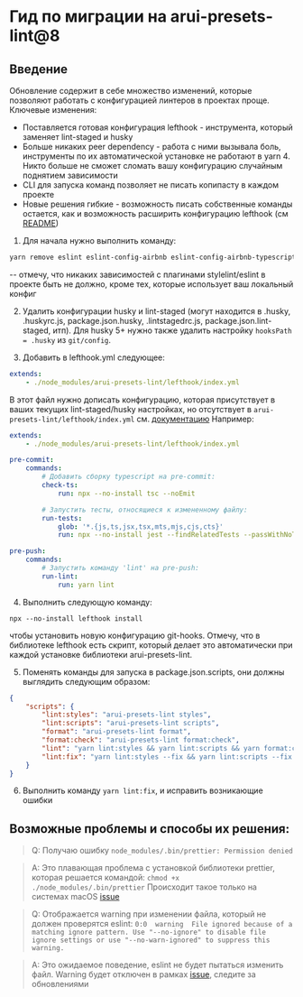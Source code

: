 # Гид по миграции на arui-presets-lint@8

## Введение

Обновление содержит в себе множество изменений, которые позволяют работать с конфигурацией линтеров в проектах проще. Ключевые изменения:

-   Поставляется готовая конфигурация lefthook - инструмента, который заменяет lint-staged и husky
-   Больше никаких peer dependency - работа с ними вызывала боль, инструменты по их автоматической установке не работают в yarn 4. Никто больше не сможет сломать вашу конфигурацию случайным поднятием зависимости
-   CLI для запуска команд позволяет не писать копипасту в каждом проекте
-   Новые решения гибкие - возможность писать собственные команды остается, как и возможность расширить конфигурацию lefthook (см [README](./README.md))

1. Для начала нужно выполнить команду:

```bash
yarn remove eslint eslint-config-airbnb eslint-config-airbnb-typescript eslint-config-prettier eslint-import-resolver-typescript eslint-plugin-cypress eslint-plugin-dirnames eslint-plugin-import eslint-plugin-jsx-a11y eslint-plugin-react eslint-plugin-react-hooks eslint-plugin-simple-import-sort eslint-plugin-unicorn lint-staged prettier stylelint @typescript-eslint/parser @typescript-eslint/eslint-plugin stylelint-config-prettier husky kebab-case @commitlint/cli @commitlint/config-conventional
```

-- отмечу, что никаких зависимостей с плагинами stylelint/eslint в проекте быть не должно, кроме тех, которые использует ваш локальный конфиг

2. Удалить конфигурации husky и lint-staged (могут находится в .husky, .huskyrc.js, package.json.husky, .lintstagedrc.js, package.json.lint-staged, итп). Для husky 5+ нужно также удалить настройку `hooksPath = .husky` из `git/config`.

3. Добавить в lefthook.yml следующее:

```yml
extends:
    - ./node_modules/arui-presets-lint/lefthook/index.yml
```

В этот файл нужно дописать конфигурацию, которая присутствует в ваших текущих lint-staged/husky настройках, но отсутствует в `arui-presets-lint/lefthook/index.yml` см. [документацию](https://github.com/evilmartians/lefthook/blob/master/docs/configuration.md) Например:

```yml
extends:
    - ./node_modules/arui-presets-lint/lefthook/index.yml

pre-commit:
    commands:
        # Добавить сборку typescript на pre-commit:
        check-ts:
            run: npx --no-install tsc --noEmit

        # Запустить тесты, относящиеся к измененному файлу:
        run-tests:
            glob: '*.{js,ts,jsx,tsx,mts,mjs,cjs,cts}'
            run: npx --no-install jest --findRelatedTests --passWithNoTests {staged_files}

pre-push:
    commands:
        # Запустить команду 'lint' на pre-push:
        run-lint:
            run: yarn lint
```

4. Выполнить следующую команду:

```
npx --no-install lefthook install
```

чтобы установить новую конфигурацию git-hooks. Отмечу, что в библиотеке lefthook есть скрипт, который делает это автоматически при каждой установке библиотеки arui-presets-lint.

5. Поменять команды для запуска в package.json.scripts, они должны выглядить следующим образом:

```json
{
    "scripts": {
        "lint:styles": "arui-presets-lint styles",
        "lint:scripts": "arui-presets-lint scripts",
        "format": "arui-presets-lint format",
        "format:check": "arui-presets-lint format:check",
        "lint": "yarn lint:styles && yarn lint:scripts && yarn format:check",
        "lint:fix": "yarn lint:styles --fix && yarn lint:scripts --fix && yarn format"
    }
}
```

6. Выполнить команду `yarn lint:fix`, и исправить возникающие ошибки

## Возможные проблемы и способы их решения:

> Q: Получаю ошибку `node_modules/.bin/prettier: Permission denied`

> A: Это плавающая проблема с установкой библиотеки prettier, которая решается командой: `chmod +x ./node_modules/.bin/prettier`
> Происходит такое только на системах macOS [issue](https://github.com/prettier/prettier/issues/15164)

> Q: Отображается warning при изменении файла, который не должен проверятся eslint:
> `0:0  warning  File ignored because of a matching ignore pattern. Use "--no-ignore" to disable file ignore settings or use "--no-warn-ignored" to suppress this warning.`

> A: Это ожидаемое поведение, eslint не будет пытаться изменить файл. Warning будет отключен в рамках [issue](https://github.com/core-ds/arui-presets-lint/issues/28), следите за обновлениями
